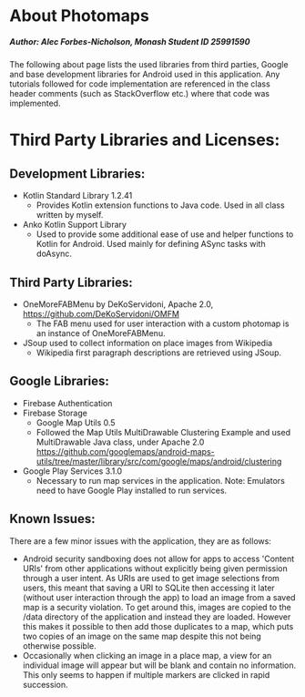 # About Photomaps
##### Author: Alec Forbes-Nicholson, Monash Student ID 25991590

The following about page lists the used libraries from third parties, Google and base development
libraries for Android used in this application. Any tutorials followed
for code implementation are referenced in the class header comments (such as StackOverflow etc.) 
where that code was implemented.

# Third Party Libraries and Licenses:

## Development Libraries: 

* Kotlin Standard Library 1.2.41
   * Provides Kotlin extension functions to Java code. Used in all class written by myself.
* Anko Kotlin Support Library
   * Used to provide some additional ease of use and helper functions to Kotlin for Android.
   Used mainly for defining ASync tasks with doAsync.

## Third Party Libraries:

* OneMoreFABMenu by DeKoServidoni, Apache 2.0, https://github.com/DeKoServidoni/OMFM
   * The FAB menu used for user interaction with a custom photomap is an instance of OneMoreFABMenu.
* JSoup used to collect information on place images from Wikipedia
   * Wikipedia first paragraph descriptions are retrieved using JSoup.

## Google Libraries:

* Firebase Authentication
* Firebase Storage
   * Google Map Utils 0.5
   * Followed the Map Utils MultiDrawable Clustering Example and used MultiDrawable Java class, under Apache 2.0
     https://github.com/googlemaps/android-maps-utils/tree/master/library/src/com/google/maps/android/clustering
* Google Play Services 3.1.0
   * Necessary to run map services in the application. Note: Emulators need to have Google Play installed to run services.
        
## Known Issues:
There are a few minor issues with the application, they are as follows:

* Android security sandboxing does not allow for apps to access 'Content URIs' from other 
applications without explicitly being given permission through a user intent. As URIs are used
to get image selections from users, this meant that saving a URI to SQLite then accessing it 
later (without user interaction through the app) to load an image from a saved map is a security violation. 
To get around this, images are copied to the /data directory of the application and instead they are loaded. 
However this makes it possible to then add those duplicates to a map, which puts two copies of an image on
the same map despite this not being otherwise possible.
* Occasionally when clicking an image in a place map, a view for an individual image will appear
but will be blank and contain no information. This only seems to happen if multiple markers
are clicked in rapid succession.
